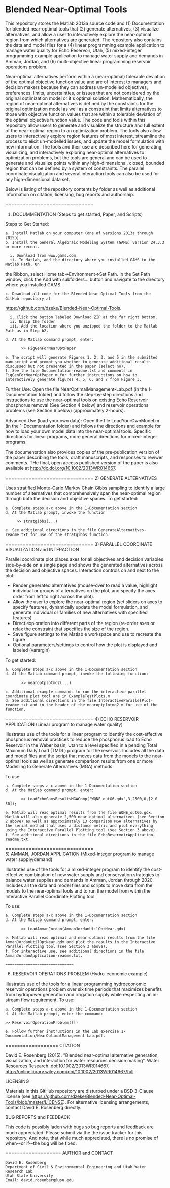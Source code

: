 Blended Near-Optimal Tools
==============================
This repository stores the Matlab 2013a source code and (1) Documentation for blended near-optimal tools that (2) generate alternatives, (3) visualize alternatives, and allow a user to interactively explore the near-optimal region from which alternatives are generated. The repository also contains the data and model files for a (4) linear programming example application to manage water quality for Echo Reservoir, Utah, (5) mixed-integer programming example application to manage water supply and demands in Amman, Jordan, and (6) multi-objective linear programming reservoir operations problem.

Near-optimal alternatives perform within a (near-optimal) tolerable deviation of the optimal objective function value and are of interest to managers and decision makers because they can address un-modelled objectives, preferences, limits, uncertainties, or issues that are not considered by the original optimization model or it's optimal solution. Mathematically, the region of near-optimal alternatives is defined by the constraints for the original optimization model as well as a constraint that limits alternatives to those with objective function values that are within a tolerable deviation of the optimal objective function value. The code and tools within this repository allow users to generate and visualize the structure and full extent of the near-optimal region to an optimization problem. The tools also allow users to interactively explore region features of most interest, streamline the process to elicit un-modelled issues, and update the model formulation with new information. The tools and their use are described here for generating, visualizing, and interactively exploring near-optimal alternatives to optimization problems, but the tools are general and can be used to generate and visualize points within any high-dimensional, closed, bounded region that can be defined by a system of constraints. The parallel coordinate visualization and several interaction tools can also be used for any high-dimensional data set.   

Below is listing of the repository contents by folder as well as additional information on citation, licensing, bug reports and authorship.

==============================
1) DOCUMMENTATION (Steps to get started, Paper, and Scripts)

Steps to Get Started:

    a. Install Matlab on your computer (one of versions 2013a through 2015b).
    b. Install the General Algebraic Modeling System (GAMS) version 24.3.3 or more recent.
	  
	  i. Download from www.gams.com.
	  ii. In Matlab, add the directory where you installed GAMS to the Matlab Path. On
the Ribbon, select Home tab=>Environment=>Set Path. In the Set Path
window, click the Add with subfolders… button and navigate to the directory
where you installed GAMS.

    c. Download all code for the Blended Near-Optimal Tools from the GitHub repository at
https://github.com/dzeke/Blended-Near-Optimal-Tools.

	  i. Click the button labeled Download ZIP at the far right bottom.
	  ii. Unzip the folder
	  iii. Add the location where you unzipped the folder to the Matlab Path as in Step b2.
	  
    d. At the Matlab command prompt, enter:

	       >> FigGenForNearOptPaper

    e. The script will generate Figures 1, 2, 3, and 5 in the submitted manuscript and prompt you whether to generate additional results discussed but not presented in the paper (select no).
    f. See the file Documentation-readme.txt and comments in FigGenForNearOptPaper.m for further instructions on how to interactively generate figures 4, 5, 6, and 7 from Figure 3.

Further Use:
    Open the file NearOptimalManagement-Lab.pdf (in the 1-Documentation folder) and follow the step-by-step directions and instructions to use the near-optimal tools on existing Echo Reservoir phosphorus removal (See Section 4 below) and reservoir operations problems (see Section 6 below) (approximately 2-hours). 

Advanced Use (load your own data):
    Open the file LoadYourOwnModel.m (in the 1-Documentation folder) and follows the directions and example for how to load your own model data into the near-optimal tools. Specific directions for linear programs, more general directions for mixed-integer programs.

The documentation also provides copies of the pre-publication version of the paper describing the tools, draft manuscripts, and responses to reviwer comments. THe final, open access published version of the paper is also available at http://dx.doi.org/10.1002/2013WR014667.
 
==============================
2) GENERATE ALTERNATIVES

Uses stratified Monte-Carlo Markov Chain Gibbs sampling to identify a large number of alternatives that comprehensively span the near-optimal region through both the decision and objective spaces. To get started:

    a. Complete steps a-c above in the 1-Documentation section
    d. At the Matlab prompt, invoke the function
       
         >> stratgibbs(...)
       
    e. See additional directions in the file GenerateAlternatives-readme.txt for use of the stratgibbs function.

==============================
3) PARALLEL COORDINATE VISUALIZATION and INTERACTION

Parallel coordinate plot places axes for all objectives and decision variables side-by-side on a single page and shows the generated alternatives across the decision and objective spaces. Interaction controls on and next to the plot:
-	Render generated alternatives (mouse-over to read a value, highlight individual or groups of alternatives on the plot, and specify the axes order from left to right across the plot).
-	Allow the user to explore the near-optimal region (set sliders on axes to specify features, dynamically update the model formulation, and generate individual or families of new alternatives with specified features) 
-	Direct exploration into different parts of the region (re-order axes or relax the constraint that specifies the size of the region.
-	Save figure settings to the Matlab e workspace and use to recreate the figure
-	Optional parameters/settings to control how the plot is displayed and labeled (varargin)

To get started:

    a. Complete steps a-c above in the 1-Documentation section
    d. At the Matlab command prompt, invoke the following function:

	       >> nearoptplotmo2(...)

    c. Additional example commands to run the interactive parallel coordinate plot tool are in ExampleTestPlots.m
    d. See additional directions in the file InteractiveParallelPlot-readme.txt and in the header of the nearoptplotmo2.m for use of the function.


==============================
4) ECHO RESERVOIR APPLICATION (Linear program to manage water quality)

Illustrates use of the tools for a linear program to identify the cost-effective phosphorus removal practices to reduce the phosphorus load to Echo Reservoir in the Weber basin, Utah to a level specified in a pending Total Maximum Daily Load (TMDL) program for the reservoir. Includes all the data and model files and the script that moves data from the models to the near-optimal tools as well as generate comparison results from one or more Modelling to Generate Alternatives (MGA) methods.

To use:

    a. Complete steps a-c above in the 1-Documentation section
    d. At the Matlab command prompt, enter:

	       >> LoadEchoGamsResultsMGAComp('WQNE_outG6.gdx',3,2500,0,[2 0 50]);

    e. Matlab will read optimal results from the file WQNE_outG6.gdx. Matlab will also generate 2,500 near-optimal alternatives (see Section 2 above) as well as approximately 13 comparison MGA alternatives by the serial method that uses a distance metric and plot everything using the Interactive Parallel Plotting tool (see Section 3 above).
    f. See additional directions in the file EchoReservoirApplication-readme.txt.

==============================    
5) AMMAN, JORDAN APPLICATION (Mixed-integer program to manage water supply/demand)

Illustrates use of the tools for a mixed-integer program to identify the cost-effective combination of new water supply and conservation strategies to balance water supplies and demands in Amman, Jordan through 2020. Includes all the data and model files and scripts to move data from the models to the near-optimal tools and to run the model from within the Interactive Parallel Coordinate Plotting tool.

To use:

    a. Complete steps a-c above in the 1-Documentation section
    d. At the Matlab command prompt, enter:

	       >> LoadAmmanJordan(AmmanJordanUtilOptNear.gdx)

    e. Matlab will read optimal and near-optimal results from the file AmmanJordanUtilOptNear.gdx and plot the results in the Interactive Parallel Plotting tool (see Section 3 above).
    f. For interactive use, see additional directions in the file AmmanJordanApplication-readme.txt.
    
    ==============================    
6) RESERVOIR OPERATIONS PROBLEM (Hydro-economic example)

Illustrates use of the tools for a linear programming hydroeconomic reservoir operations problem over six time periods that maximizes benefits from hydropower generation and irrigation supply while respecting an in-stream flow requirement. To use:

    a. Complete steps a-c above in the 1-Documentation section
    d. At the Matlab prompt, enter the command:

	>> ReservoirOperationProblem([])
	
    e. Follow further instructions in the Lab exercise 1-Documentation/NearOptimalManagement-Lab.pdf.

==================
CITATION

David E. Rosenberg (2015). "Blended near-optimal alternative generation, visualization, and interaction for water resources decision making". Water Resources Research. doi:10.1002/2013WR014667. http://onlinelibrary.wiley.com/doi/10.1002/2013WR014667/full.

LICENSING

Materials in this GitHub repository are disturbed under a BSD 3-Clause license (see  https://github.com/dzeke/Blended-Near-Optimal-Tools/blob/master/LICENSE). For alternative licensing arrangements, contact David E. Rosenberg directly. 

BUG REPORTS and FEEDBACK

This code is possibly laden with bugs so bug reports and feedback are much appreciated. Please submit via the the issue tracker for this repository. And note, that while much appreciated, there is no promise of when--or if--the bug will be fixed.

===================
AUTHOR and CONTACT

    David E. Rosenberg
    Department of Civil & Environmental Engineering and Utah Water Research Lab
    Utah State University
    Email: david.rosenberg@usu.edu

